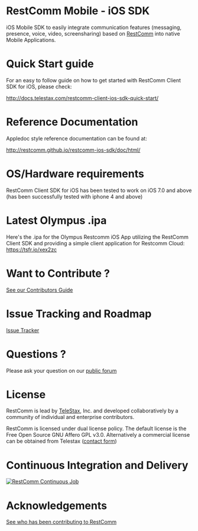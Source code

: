 RestComm Mobile - iOS SDK
================

iOS Mobile SDK to easily integrate communication features (messaging, presence, voice, video, screensharing) based on [RestComm](http://restcomm.com/) into native Mobile Applications.

Quick Start guide
================

For an easy to follow guide on how to get started with RestComm Client SDK for iOS, please check:

http://docs.telestax.com/restcomm-client-ios-sdk-quick-start/

Reference Documentation
================

Appledoc style reference documentation can be found at:

http://restcomm.github.io/restcomm-ios-sdk/doc/html/

OS/Hardware requirements
================

RestComm Client SDK for iOS has been tested to work on iOS 7.0 and above (has been successfully tested with iphone 4 and above)

Latest Olympus .ipa
=============================

Here's the .ipa for the Olympus Restcomm iOS App utilizing the RestComm Client SDK and providing a simple client application for Restcomm Cloud: https://tsfr.io/xex2zc 

Want to Contribute ? 
========
[See our Contributors Guide](https://github.com/Restcomm/Restcomm-Connect/wiki/Contribute-to-RestComm)

Issue Tracking and Roadmap
========
[Issue Tracker](https://github.com/restcomm/restcomm-ios-sdk/issues)


Questions ?
========
Please ask your question on our [public forum](http://groups.google.com/group/restcomm)

License
========

RestComm is lead by [TeleStax](http://www.telestax.com/), Inc. and developed collaboratively by a community of individual and enterprise contributors.

RestComm is licensed under dual license policy. The default license is the Free Open Source GNU Affero GPL v3.0. Alternatively a commercial license can be obtained from Telestax ([contact form](http://www.telestax.com/contactus/#InquiryForm))

Continuous Integration and Delivery
========
[![RestComm Continuous Job](http://www.cloudbees.com/sites/default/files/Button-Built-on-CB-1.png)](https://mobicents.ci.cloudbees.com/job/RestComm/)

Acknowledgements
========
[See who has been contributing to RestComm](http://www.telestax.com/opensource/acknowledgments/)
